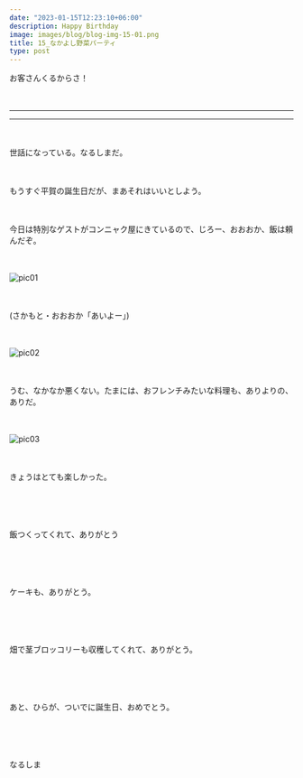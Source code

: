 ```yaml
---
date: "2023-01-15T12:23:10+06:00"
description: Happy Birthday
image: images/blog/blog-img-15-01.png
title: 15_なかよし野菜パーティ
type: post
---
```



お客さんくるからさ！

　

------
------
　

世話になっている。なるしまだ。

　

もうすぐ平賀の誕生日だが、まあそれはいいとしよう。

　


今日は特別なゲストがコンニャク屋にきているので、じろー、おおおか、飯は頼んだぞ。

　

![pic01](https://mrunadon.github.io/caffeproject/images/blog/blog-img-15-04.png)

　

(さかもと・おおおか「あいよー」)

　

![pic02](https://mrunadon.github.io/caffeproject/images/blog/blog-img-15-03.png)


　

うむ、なかなか悪くない。たまには、おフレンチみたいな料理も、ありよりの、ありだ。

　

![pic03](https://mrunadon.github.io/caffeproject/images/blog/blog-img-15-02.png)


　

きょうはとても楽しかった。


　


　

飯つくってくれて、ありがとう


　


　

ケーキも、ありがとう。


　


　

畑で茎ブロッコリーも収穫してくれて、ありがとう。

　


　



あと、ひらが、ついでに誕生日、おめでとう。


　


　



なるしま